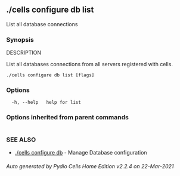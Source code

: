 ## ./cells configure db list

List all database connections

### Synopsis


DESCRIPTION

  List all databases connections from all servers registered with cells.


```
./cells configure db list [flags]
```

### Options

```
  -h, --help   help for list
```

### Options inherited from parent commands

```
```

### SEE ALSO

* [./cells configure db](./cells-configure-db)	 - Manage Database configuration

###### Auto generated by Pydio Cells Home Edition v2.2.4 on 22-Mar-2021
